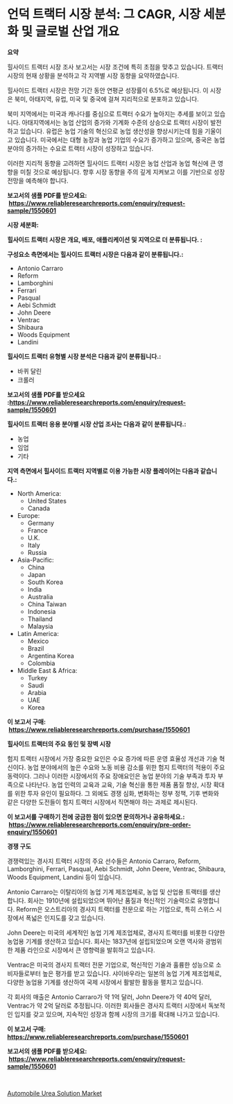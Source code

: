 <p><h1>언덕 트랙터 시장 분석: 그 CAGR, 시장 세분화 및 글로벌 산업 개요</h1></p><p><strong>요약</strong></p>
<p><p>힐사이드 트랙터 시장 조사 보고서는 시장 조건에 특히 초점을 맞추고 있습니다. 트랙터 시장의 현재 상황을 분석하고 각 지역별 시장 동향을 요약하였습니다.</p><p>힐사이드 트랙터 시장은 전망 기간 동안 연평균 성장률이 6.5%로 예상됩니다. 이 시장은 북미, 아태지역, 유럽, 미국 및 중국에 걸쳐 지리적으로 분포하고 있습니다.</p><p>북미 지역에서는 미국과 캐나다를 중심으로 트랙터 수요가 높아지는 추세를 보이고 있습니다. 아태지역에서는 농업 산업의 증가와 기계화 수준의 상승으로 트랙터 시장이 발전하고 있습니다. 유럽은 농업 기술의 혁신으로 농업 생산성을 향상시키는데 힘을 기울이고 있습니다. 미국에서는 대형 농장과 농업 기업의 수요가 증가하고 있으며, 중국은 농업 분야의 증가하는 수요로 트랙터 시장이 성장하고 있습니다.</p><p>이러한 지리적 동향을 고려하면 힐사이드 트랙터 시장은 농업 산업과 농업 혁신에 큰 영향을 미칠 것으로 예상됩니다. 향후 시장 동향을 주의 깊게 지켜보고 이를 기반으로 성장 전망을 예측해야 합니다.</p></p>
<p><strong>보고서의 샘플 PDF를 받으세요: &nbsp;<a href="https://www.reliableresearchreports.com/enquiry/request-sample/1550601">https://www.reliableresearchreports.com/enquiry/request-sample/1550601</a></strong></p>
<p><strong>시장 세분화:</strong></p>
<p><strong> 힐사이드 트랙터 시장은 개요, 배포, 애플리케이션 및 지역으로 더 분류됩니다. :</strong></p>
<p><strong>구성요소 측면에서는 힐사이드 트랙터 시장은 다음과 같이 분류됩니다.:</strong></p>
<p><ul><li>Antonio Carraro</li><li>Reform</li><li>Lamborghini</li><li>Ferrari</li><li>Pasqual</li><li>Aebi Schmidt</li><li>John Deere</li><li>Ventrac</li><li>Shibaura</li><li>Woods Equipment</li><li>Landini</li></ul></p>
<p><strong> 힐사이드 트랙터 유형별 시장 분석은 다음과 같이 분류됩니다.:</strong></p>
<p><ul><li>바퀴 달린</li><li>크롤러</li></ul></p>
<p><strong>보고서의 샘플 PDF를 받으세요 :<a href="https://www.reliableresearchreports.com/enquiry/request-sample/1550601">https://www.reliableresearchreports.com/enquiry/request-sample/1550601</a></strong></p>
<p><strong> 힐사이드 트랙터 응용 분야별 시장 산업 조사는 다음과 같이 분류됩니다.:</strong></p>
<p><ul><li>농업</li><li>임업</li><li>기타</li></ul></p>
<p><strong>지역 측면에서 힐사이드 트랙터 지역별로 이용 가능한 시장 플레이어는 다음과 같습니다.:</strong></p>
<p><ul>
    <li>
        North America:
        <ul>
            <li>United States</li>
            <li>Canada</li>
        </ul>
    </li>
    <li>
        Europe:
        <ul>
            <li>Germany</li>
            <li>France</li>
            <li>U.K.</li>
            <li>Italy</li>
            <li>Russia</li>
        </ul>
    </li>
    <li>
        Asia-Pacific:
        <ul>
            <li>China</li>
            <li>Japan</li>
            <li>South Korea</li>
            <li>India</li>
            <li>Australia</li>
            <li>China Taiwan</li>
            <li>Indonesia</li>
            <li>Thailand</li>
            <li>Malaysia</li>
        </ul>
    </li>
    <li>
        Latin America:
        <ul>
            <li>Mexico</li>
            <li>Brazil</li>
            <li>Argentina Korea</li>
            <li>Colombia</li>
        </ul>
    </li>
    <li>
        Middle East & Africa:
        <ul>
            <li>Turkey</li>
            <li>Saudi</li>
            <li>Arabia</li>
            <li>UAE</li>
            <li>Korea</li>
        </ul>
    </li>
    </ul></p>
<p><strong>이 보고서 구매: &nbsp;<a href="https://www.reliableresearchreports.com/purchase/1550601">https://www.reliableresearchreports.com/purchase/1550601</a></strong></p>
<p><strong>힐사이드 트랙터의 주요 동인 및 장벽 시장</strong></p>
<p><p>험지 트랙터 시장에서 가장 중요한 요인은 수요 증가에 따른 운영 효율성 개선과 기술 혁신이다. 농업 분야에서의 높은 수요와 노동 비용 감소를 위한 험지 트랙터의 적용이 주요 동력이다. 그러나 이러한 시장에서의 주요 장애요인은 농업 분야의 기술 부족과 투자 부족으로 나타난다. 농업 인력의 교육과 교육, 기술 혁신을 통한 제품 품질 향상, 시장 확대를 위한 투자 유인이 필요하다. 그 외에도 경쟁 심화, 변화하는 정부 정책, 기후 변화와 같은 다양한 도전들이 험지 트랙터 시장에서 직면해야 하는 과제로 제시된다.</p></p>
<p><strong>이 보고서를 구매하기 전에 궁금한 점이 있으면 문의하거나 공유하세요.: &nbsp;<a href="https://www.reliableresearchreports.com/enquiry/pre-order-enquiry/1550601">https://www.reliableresearchreports.com/enquiry/pre-order-enquiry/1550601</a></strong></p>
<p><strong>경쟁 구도</strong></p>
<p><p>경쟁력있는 경사지 트랙터 시장의 주요 선수들은 Antonio Carraro, Reform, Lamborghini, Ferrari, Pasqual, Aebi Schmidt, John Deere, Ventrac, Shibaura, Woods Equipment, Landini 등이 있습니다.</p><p>Antonio Carraro는 이탈리아의 농업 기계 제조업체로, 농업 및 산업용 트랙터를 생산합니다. 회사는 1910년에 설립되었으며 뛰어난 품질과 혁신적인 기술력으로 유명합니다. Reform은 오스트리아의 경사지 트랙터를 전문으로 하는 기업으로, 특히 스위스 시장에서 폭넓은 인지도를 갖고 있습니다.</p><p>John Deere는 미국의 세계적인 농업 기계 제조업체로, 경사지 트랙터를 비롯한 다양한 농업용 기계를 생산하고 있습니다. 회사는 1837년에 설립되었으며 오랜 역사와 광범위한 제품 라인으로 시장에서 큰 영향력을 발휘하고 있습니다.</p><p>Ventrac은 미국의 경사지 트랙터 전문 기업으로, 혁신적인 기술과 훌륭한 성능으로 소비자들로부터 높은 평가를 받고 있습니다. 샤이바우라는 일본의 농업 기계 제조업체로, 다양한 농업용 기계를 생산하여 국제 시장에서 활발한 활동을 펼치고 있습니다.</p><p>각 회사의 매출은 Antonio Carraro가 약 1억 달러, John Deere가 약 40억 달러, Ventrac가 약 2억 달러로 추정됩니다. 이러한 회사들은 경사지 트랙터 시장에서 독보적인 입지를 갖고 있으며, 지속적인 성장과 함께 시장의 크기를 확대해 나가고 있습니다.</p></p>
<p><strong>이 보고서 구매: &nbsp; <a href="https://www.reliableresearchreports.com/purchase/1550601">https://www.reliableresearchreports.com/purchase/1550601</a></strong></p>
<p><strong>보고서의 샘플 PDF를 받으세요: &nbsp;<a href="https://www.reliableresearchreports.com/enquiry/request-sample/1550601">https://www.reliableresearchreports.com/enquiry/request-sample/1550601</a></strong><strong></strong></p>
<p>&nbsp;</p>
<p><p><a href="https://github.com/CliffMedina6/Market-Research-Report-List-4/blob/main/automobile-urea-solution-market.md">Automobile Urea Solution Market</a></p></p>
